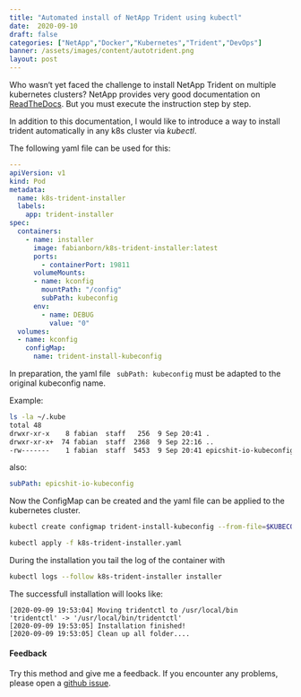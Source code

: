 ```yaml
---
title: "Automated install of NetApp Trident using kubectl"
date:  2020-09-10
draft: false
categories: ["NetApp","Docker","Kubernetes","Trident","DevOps"]
banner: /assets/images/content/autotrident.png
layout: post
---
```


Who wasn‘t yet faced the challenge to install NetApp Trident on multiple kubernetes clusters? NetApp provides very good documentation on [ReadTheDocs]( https://netapp-trident.readthedocs.io/en/stable-v20.07/ "Netapp Trident Documentation"). But you must execute the instruction step by step. 

In addition to this documentation, I would like to introduce a way to install trident automatically in any k8s cluster via *kubectl*. 

The following yaml file can be used for this:
```yaml
---
apiVersion: v1
kind: Pod
metadata:
  name: k8s-trident-installer
  labels:
    app: trident-installer
spec:
  containers:
    - name: installer
      image: fabianborn/k8s-trident-installer:latest
      ports:
        - containerPort: 19811
      volumeMounts:
      - name: kconfig
        mountPath: "/config"
        subPath: kubeconfig
      env:
        - name: DEBUG
          value: "0"
  volumes:
  - name: kconfig
    configMap:
      name: trident-install-kubeconfig
```

In preparation, the yaml file ``` subPath: kubeconfig``` must be adapted to the original kubeconfig name.

Example:
```bash
ls -la ~/.kube  
total 48
drwxr-xr-x    8 fabian  staff   256  9 Sep 20:41 .
drwxr-xr-x+  74 fabian  staff  2368  9 Sep 22:16 ..
-rw-------    1 fabian  staff  5453  9 Sep 20:41 epicshit-io-kubeconfig
```
also:
```yaml
subPath: epicshit-io-kubeconfig
```

Now the ConfigMap can be created and the yaml file can be applied to the kubernetes cluster.

```bash
kubectl create configmap trident-install-kubeconfig --from-file=$KUBECONFIG

kubectl apply -f k8s-trident-installer.yaml
```

During the installation you tail the log of the container with 
```bash 
kubectl logs --follow k8s-trident-installer installer 
```

The successfull installation will looks like: 
```
[2020-09-09 19:53:04] Moving tridentctl to /usr/local/bin
'tridentctl' -> '/usr/local/bin/tridentctl'
[2020-09-09 19:53:05] Installation finished!
[2020-09-09 19:53:05] Clean up all folder....
```

#### Feedback
Try this method and give me a feedback. If you encounter any problems, please open a [github issue]( https://github.com/fabian-born/k8s-trident-installer/issues  "open a issue").
